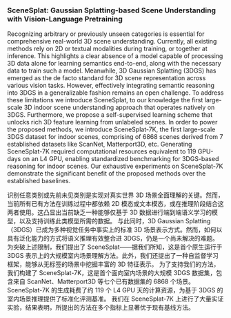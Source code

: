 ### SceneSplat: Gaussian Splatting-based Scene Understanding with Vision-Language Pretraining

Recognizing arbitrary or previously unseen categories is essential for comprehensive real-world 3D scene understanding. Currently, all existing methods rely on 2D or textual modalities during training, or together at inference. This highlights a clear absence of a model capable of processing 3D data alone for learning semantics end-to-end, along with the necessary data to train such a model. Meanwhile, 3D Gaussian Splatting (3DGS) has emerged as the de facto standard for 3D scene representation across various vision tasks. However, effectively integrating semantic reasoning into 3DGS in a generalizable fashion remains an open challenge. To address these limitations we introduce SceneSplat, to our knowledge the first large-scale 3D indoor scene understanding approach that operates natively on 3DGS. Furthermore, we propose a self-supervised learning scheme that unlocks rich 3D feature learning from unlabeled scenes. In order to power the proposed methods, we introduce SceneSplat-7K, the first large-scale 3DGS dataset for indoor scenes, comprising of 6868 scenes derived from 7 established datasets like ScanNet, Matterport3D, etc. Generating SceneSplat-7K required computational resources equivalent to 119 GPU-days on an L4 GPU, enabling standardized benchmarking for 3DGS-based reasoning for indoor scenes. Our exhaustive experiments on SceneSplat-7K demonstrate the significant benefit of the proposed methods over the established baselines.

识别任意类别或先前未见类别是实现对真实世界 3D 场景全面理解的关键。然而，当前所有已有方法在训练过程中都依赖 2D 模态或文本模态，或在推理阶段结合这两者使用。这凸显出当前缺乏一种能够仅基于 3D 数据进行端到端语义学习的模型，以及支持训练此类模型所需的数据。
与此同时，3D Gaussian Splatting（3DGS）已成为多种视觉任务中事实上的标准 3D 场景表示方式。然而，如何以具有泛化能力的方式将语义推理有效整合进 3DGS，仍是一个尚未解决的难题。
为突破上述限制，我们提出了 SceneSplat——据我们所知，这是首个原生运行于 3DGS 表示上的大规模室内场景理解方法。此外，我们还提出了一种自监督学习框架，能够从无标签的场景中挖掘丰富的 3D 特征表示。
为了支持我们的方法，我们构建了 SceneSplat-7K，这是首个面向室内场景的大规模 3DGS 数据集，包含来自 ScanNet、Matterport3D 等七个已有数据集的 6868 个场景。SceneSplat-7K 的生成耗费了约 119 个 L4 GPU 天的计算资源，为基于 3DGS 的室内场景推理提供了标准化评测基准。
我们在 SceneSplat-7K 上进行了大量实证实验，结果表明，所提出的方法在多个指标上显著优于现有基线方法。
